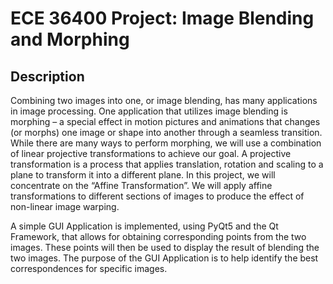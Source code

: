 # ECE 36400 Project: Image Blending and Morphing

## Description
Combining two images into one, or image blending, has many applications in image processing. One application that utilizes image blending is morphing – a special effect in motion pictures and animations that changes (or morphs) one image or shape into another through a seamless transition. While there are many ways to perform morphing, we will use a combination of linear projective transformations to achieve our goal. A projective transformation is a process that applies translation, rotation and scaling to a plane to transform it into a different plane. In this project, we will concentrate on the “Affine Transformation”. We will apply affine transformations to different sections of images to produce the effect of non-linear image warping.

A simple GUI Application is implemented, using PyQt5 and the Qt Framework, that allows for obtaining corresponding points from the two images. These points will then be used to display the result of blending the two images. The purpose of the GUI Application is to help identify the best correspondences for specific images.
